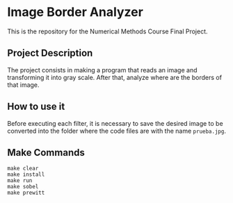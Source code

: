 # Image Border Analyzer
This is the repository for the Numerical Methods Course Final Project.

## Project Description
The project consists in making a program that reads an image and transforming it into gray scale. After that, analyze where are the borders of that image.

## How to use it
Before executing each filter, it is necessary to save the desired image to be converted into the folder where the code files are with the name `prueba.jpg`.

## Make Commands
```
make clear
make install
make run
make sobel
make prewitt
```